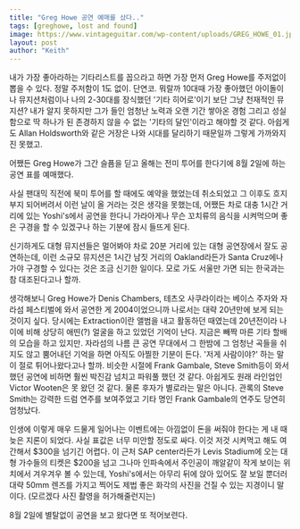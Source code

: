 ```yaml
---
title: "Greg Howe 공연 예매를 샀다.."
tags: [greghowe, lost and found]
image: https://www.vintageguitar.com/wp-content/uploads/GREG_HOWE_01.jpg
layout: post
author: "Keith"
---
```


내가 가장 좋아라하는 기타리스트를 꼽으라고 하면 가장 먼저 Greg Howe를 주저없이 뽑을 수 있다. 정말 주저함이 1도 없이. 단연코.
뭐랄까 10대때 가장 좋아했던 아이돌이나 뮤지션처럼이나 나의 2-30대를 장식했던 '기타 히어로'이기 보단 그냥 천재적인 뮤지션? 내가 알지 못하지만 그가 들인 엄청난 노력과 오랜 기간 쌓아온 경험 그리고 성실함으로 딱 하나가 된 존경하지 않을 수 없는 '기타의 달인'이라고 해야할 것 같다. 아쉽게도 Allan Holdsworth와 같은 거장은 나와 시대를 달리하기 때문일까 그렇게 가까와지진 못했고.

어쨌든 Greg Howe가 그간 슬픔을 딛고 올해는 전미 투어를 한다기에 8월 2일에 하는 공연 표를 예매했다.

사실 팬대믹 직전에 북미 투어를 할 때에도 예약을 했었는데 취소되었고 그 이후도 흐지 부지 되어버려서 이런 날이 올 거라는 것은 생각을 못했는데, 어쨌든 차로 대충 1시간 거리에 있는 Yoshi's에서 공연을 한다니 가라아게나 무슨 꼬치류의 음식을 시켜먹으며 좋은 구경을 할 수 있겠구나 하는 기분에 잠시 들뜨게 된다.

신기하게도 대형 뮤지션들은 멀어봐야 차로 20분 거리에 있는 대형 공연장에서 잘도 공연하는데, 이런 소규모 뮤지션은 1시간 남짓 거리의 Oakland라든가 Santa Cruz에나 가야 구경할 수 있다는 것은 조금 신기한 일이다. 모로 가도 서울만 가면 되는 한국과는 참 대조된다고나 할까.

생각해보니 Greg Howe가 Denis Chambers, 테츠오 사쿠라이라는 베이스 주자와 자라섬 페스티벌에 와서 공연한 게 2004이었으니까 나로서는 대략 20년만에 보게 되는 것이지 싶다. 당시에는 Extraction이란 앨범을 내고 활동하던 때였는데 20년전이라 나이에 비해 상당히 애띤(?) 얼굴을 하고 있었던 기억이 난다. 지금은 빼짝 마른 기타 할배의 모습을 하고 있지만. 자라섬의 나름 큰 공연 무대에서 그 한밤에 그 엄청난 곡들을 쉬지도 않고 뿜어내던 기억을 하면 아직도 아찔한 기분이 든다. '저게 사람이야?' 하는 말이 절로 튀어나왔다고나 할까. 비슷한 시절에 Frank Gambale, Steve Smith등이 와서 했던 공연에 비하면 훨씬 박진감 넘치고 파워풀 했던 것 같다. 아쉽게도 원래 라인업인 Victor Wooten은 못 왔던 것 같다. 물론 후자가 별로라는 말은 아니다. 관록의 Steve Smith는 강력한 드럼 연주를 보여주었고 기타 명인 Frank Gambale의 연주도 당연히 엄청났다.

인생에 이렇게 매우 드물게 일어나는 이벤트에는 아낌없이 돈을 써줘야 한다는 게 내 때늦은 지론이 되었다. 사실 표값은 너무 미안할 정도로 싸다. 이것 저것 시켜먹고 해도 여간해서 $300을 넘기긴 어렵다. 이 근처 SAP center라든가 Levis Stadium에 오는 대형 가수들의 티켓은 $200을 넘고 그나마 인파속에서 주인공이 깨알같이 작게 보이는 위치에서 겨우겨우 볼 수 있는데, Yoshi's에서는 아무리 뒤에 앉아 있어도 잘 보일 뿐더러 대략 50mm 렌즈를 가지고 찍어도 제법 좋은 화각의 사진을 건질 수 있는 지경이니 말이다. (모르겠다 사진 촬영을 허가해줄런지는)

8월 2일에 별탈없이 공연을 보고 왔다면 또 적어보련다.